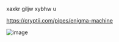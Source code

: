 xaxkr giljw xybhw u

https://cryptii.com/pipes/enigma-machine

![image](https://github.com/user-attachments/assets/cb34fea0-cb06-4fb6-a4cd-d753a1a6a1a0)
